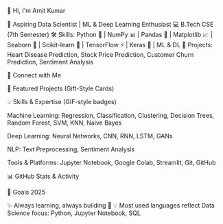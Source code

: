 👋 Hi, I'm Amit Kumar

🎯 Aspiring Data Scientist | ML & Deep Learning Enthusiast
💻 B.Tech CSE (7th Semester)
🛠️ Skills: Python 🐍 | NumPy 📊 | Pandas 🐼 | Matplotlib 📈 | Seaborn 🌈 | Scikit-learn 🤖 | TensorFlow ⚡ | Keras 💎 | ML & DL
🤖 Projects: Heart Disease Prediction, Stock Price Prediction, Customer Churn Prediction, Sentiment Analysis

🔗 Connect with Me






🎁 Featured Projects (Gift-Style Cards)
<div align="center">








</div>
💡 Skills & Expertise (GIF-style badges)
<div align="center">








</div>

Machine Learning: Regression, Classification, Clustering, Decision Trees, Random Forest, SVM, KNN, Naive Bayes

Deep Learning: Neural Networks, CNN, RNN, LSTM, GANs

NLP: Text Preprocessing, Sentiment Analysis

Tools & Platforms: Jupyter Notebook, Google Colab, Streamlit, Git, GitHub

📊 GitHub Stats & Activity
<div align="center">






</div>
🎯 Goals 2025
<div align="center">








</div>

✨ Always learning, always building 🚀
💡 Most used languages reflect Data Science focus: Python, Jupyter Notebook, SQL
